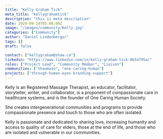 ```yaml
---
title: "Kelly Graham Tick"
meta_title: "kellygrahamtick"
description: "this is meta description"
date: 2024-09-24T05:00:00Z
image: "/images/community/Kelly.jpg"
categories: ["Community"]
author: "Daniel Lindenberger"
tags: []
draft: false

contact: ["kellygraham@shaw.ca"]
linkedin: "https://www.linkedin.com/in/kelly-graham-tick-8b54795a/"
roles: ["Project Lead", "Community Member", "Liaison"]
communities: ["thaumazo", "one-caring-human"]
projects: ["through-human-eyes-branding-support"]
---
```


Kelly is an Registered Massage Therapist, an educator, facilitator, storyteller, writer, and collaborator, is a proponent of compassionate care in healthcare systems, and is the founder of One Caring Human Society.

She creates intergenerational communities and programs to provide compassionate presence and touch to those who are often isolated.

Kelly is passionate and dedicated to sharing love, increasing humanity and access to quality of care for elders, those at the end of life, and those who are isolated and vulnerable in our communities.
